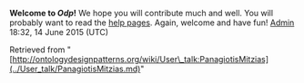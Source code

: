 __Welcome to _Odp_!__ We hope you will contribute much and well. 
You will probably want to read the [help pages](http://ontologydesignpatterns.org/wiki/Help:Contents "Help:Contents"). Again, welcome and have fun! [Admin](../User/ValentinaPresutti.md "User:ValentinaPresutti") 18:32, 14 June 2015 (UTC)





Retrieved from "[http://ontologydesignpatterns.org/wiki/User\_talk:PanagiotisMitzias](../User_talk/PanagiotisMitzias.md)"